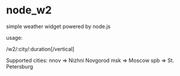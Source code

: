 node_w2
=======

simple weather widget powered by node.js

usage:

/w2/:city/:duration[/vertical]

Supported cities:
nnov => Nizhni Novgorod
msk => Moscow
spb => St. Petersburg
